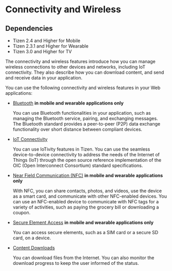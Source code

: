 # Connectivity and Wireless

## Dependencies

- Tizen 2.4 and Higher for Mobile
- Tizen 2.3.1 and Higher for Wearable
- Tizen 3.0 and Higher for TV

The connectivity and wireless features introduce how you can manage wireless connections to other devices and networks, including IoT connectivity. They also describe how you can download content, and send and receive data in your application.

You can use the following connectivity and wireless features in your Web applications:

- [Bluetooth](./connectivity/bluetooth-w.md) **in mobile and wearable applications only**

  You can use Bluetooth functionalities in your application, such as managing the Bluetooth service, pairing, and exchanging messages. The Bluetooth standard provides a peer-to-peer (P2P) data exchange functionality over short distance between compliant devices.

- [IoT Connectivity](./connectivity/iotcon-w.md)

  You can use IoTivity features in Tizen. You can use the seamless device-to-device connectivity to address the needs of the Internet of Things (IoT) through the open source reference implementation of the OIC (Open Interconnect Consortium) standard specifications.

- [Near Field Communication (NFC)](./connectivity/nfc-w.md) **in mobile and wearable applications only**

  With NFC, you can share contacts, photos, and videos, use the device as a smart card, and communicate with other NFC-enabled devices. You can use an NFC-enabled device to communicate with NFC tags for a variety of activities, such as paying the grocery bill or downloading a coupon.

- [Secure Element Access](./connectivity/secure-element-w.md) **in mobile and wearable applications only**

  You can access secure elements, such as a SIM card or a secure SD card, on a device.

- [Content Downloads](./connectivity/download-w.md)

  You can download files from the Internet. You can also monitor the download progress to keep the user informed of the status.